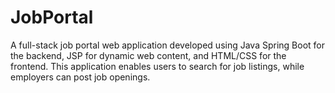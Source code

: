 # JobPortal
A full-stack job portal web application developed using Java Spring Boot for the backend, JSP for dynamic web content, and HTML/CSS for the frontend. This application enables users to search for job listings, while employers can post job openings.
